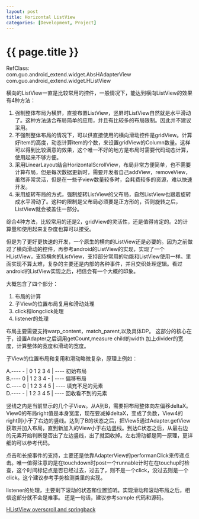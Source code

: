 ```yaml
---
layout: post
title: Horizontal ListView
categories: [Development, Project]
---
```


{{ page.title }}
================
RefClass:    
com.guo.android_extend.widget.AbsHAdapterView    
com.guo.android_extend.widget.HListView    

横向的ListView一直是比较常用的控件，一般情况下，能达到横向ListView的效果有4种方法：    

1. 强制整体布局为横屏，直接布置ListView，竖屏时ListView自然就是水平滑动了。这种方法适合布局简单的应用，并且有比较多的布局限制。因此并不建议采用。
2. 不强制整体布局的情况下，可以供直接使用的横向滑动控件是gridView。计算好item的高度，动态计算item的个数，来设置gridView的Column数量。这样可以得到比较满意的效果，这个唯一不好的地方是布局时需要代码动态计算，使用起来不够方便。
3. 采用LinearLayout结合HorizontalScrollView，布局非常方便简单，也不需要计算布局，但是每次数据更新时，需要开发者自己addView，removeView，虽然非常灵活，但是在一些子view数量较多时，会耗费较多的资源，难以快速开发。
4. 采用旋转布局的方式，强制旋转ListView的父布局，自然ListView也跟着旋转成水平滑动了。这种的限制是父布局必须要是正方形的，否则旋转之后，ListView就会被盖住一部分。

综合4种方法，比较常用的还是2，gridView的灵活性，还是值得肯定的。2的计算量和使用起来复杂度也算可以接受。

但是为了更好更快速的开发，一个原生的横向的ListView还是必要的。因为之前做过了横向滑动的控件，再参考android的ListView的实现，实现了一个HListView，支持横向的ListView，支持部分常用的功能和ListView使用一样。里面实现不算太难，复杂的主要还是内部的各种事件，并且交织处理逻辑。看过android的ListView实现之后，相信会有一个大概的印象。

大概包含了四个部分：    
1. 布局的计算
2. 子View的位置布局复用和滑动处理
3. click和longclick处理
4. listener的处理

布局主要需要支持warp_content，match_parent,以及具体DP。 这部分的核心在于，设置Adapter之后调用getCount,measure child的width
加上divider的宽度，计算整体的宽度和滑动的宽度。

子View的位置布局和复用和滑动略微复杂，原理上例如： 

A.---- - | 0 1 2 3 4 | ----  初始布局    
B.---- 0 | 1 2 3 4 - | ----  偏移布局    
C.---- 0 | 1 2 3 4 5 | ----  填充不足的元素    
D.---- - | 1 2 3 4 5 | ----  回收看不到的元素    

竖线之内是当前显示的几个子View。从A到B，需要把布局整体向左偏移deltaX。View0的布局right值是本身宽度，现在要减掉deltaX，变成了负数，View4的right则小于了右边的竖线。达到了B的状态之后，把View5通过Adapter.getView获取并加入布局，直到新加入的View小于右边竖线。到达C状态之后，从最右边的元素开始判断是否出了左边竖线，出了就回收掉。左右滑动都是同一原理，更详细的可以参考代码。

点击和长按事件的支持，主要还是依靠AdapterView的performanClick来传递点击。唯一值得注意的是在touchdown时post一个runnable计时在在touchup时检查，这个时间标记点是否已经过去，过去了，则不是一个click，没过去则是一个click。这个建议参考手势检测类里的实现。

listener的处理，主要剩下滚动的状态和位置监听。实现滑动和滚动布局之后，相信这部分就不会是难事。
还是一句话，建议参考sample 代码和源码。

[HListView overscroll and springback](http://gqjjqg.github.io/development/project/2014/10/27/HListView_OverScroll.html)    




